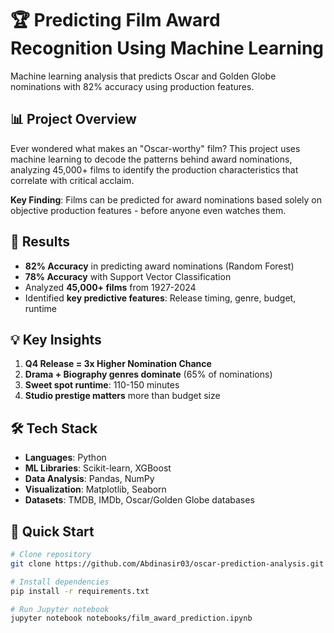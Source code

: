 
# 🏆 Predicting Film Award Recognition Using Machine Learning

Machine learning analysis that predicts Oscar and Golden Globe nominations with 82% accuracy using production features.

## 📊 Project Overview

Ever wondered what makes an "Oscar-worthy" film? This project uses machine learning to decode the patterns behind award nominations, analyzing 45,000+ films to identify the production characteristics that correlate with critical acclaim.

**Key Finding**: Films can be predicted for award nominations based solely on objective production features - before anyone even watches them.

## 🎯 Results

- **82% Accuracy** in predicting award nominations (Random Forest)
- **78% Accuracy** with Support Vector Classification
- Analyzed **45,000+ films** from 1927-2024
- Identified **key predictive features**: Release timing, genre, budget, runtime

## 💡 Key Insights

1. **Q4 Release = 3x Higher Nomination Chance**
2. **Drama + Biography genres dominate** (65% of nominations)
3. **Sweet spot runtime**: 110-150 minutes
4. **Studio prestige matters** more than budget size

## 🛠️ Tech Stack

- **Languages**: Python
- **ML Libraries**: Scikit-learn, XGBoost
- **Data Analysis**: Pandas, NumPy
- **Visualization**: Matplotlib, Seaborn
- **Datasets**: TMDB, IMDb, Oscar/Golden Globe databases

## 🚀 Quick Start

```bash
# Clone repository
git clone https://github.com/Abdinasir03/oscar-prediction-analysis.git

# Install dependencies
pip install -r requirements.txt

# Run Jupyter notebook
jupyter notebook notebooks/film_award_prediction.ipynb
